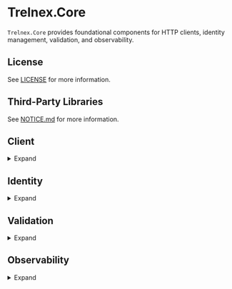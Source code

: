 # Trelnex.Core

`Trelnex.Core` provides foundational components for HTTP clients, identity management, validation, and observability.

## License

See [LICENSE](LICENSE) for more information.

## Third-Party Libraries

See [NOTICE.md](NOTICE.md) for more information.

## Client

<details>

<summary>Expand</summary>

&nbsp;

The `Trelnex.Core.Client` namespace simplifies HTTP client operations with a focus on:

- Type-safe HTTP requests and responses
- Standardized error handling
- HTTP header management
- URI manipulation

### Components

#### BaseClient

`BaseClient` is an abstract base class for building HTTP clients:

- Type-safe HTTP method implementations (GET, POST, PUT, PATCH, DELETE)
- JSON serialization and deserialization
- Standardized error handling and status code processing
- Header management
- Streamlined request and response pipeline

Usage example:
```csharp
public class MyApiClient : BaseClient
{
    public MyApiClient(HttpClient httpClient, IAccessTokenProvider? accessTokenProvider = null)
        : base(httpClient, accessTokenProvider)
    {
    }

    public async Task<ResponseModel> GetResourceAsync(string id)
    {
        var uri = BaseAddress.AppendPath($"resources/{id}");
        return await Get<ResponseModel>(uri);
    }
}
```

#### Error Handling

The `BaseClient` provides standardized error handling through:

- HTTP status code processing
- Custom error handler support via delegates
- Exception throwing with `HttpStatusCodeException` for non-success status codes

#### HeadersExtensions

Extension methods for HTTP headers:

- `AddAuthorizationHeader(string authorizationHeader)`: Adds an authorization header to an HTTP request

#### UriExtensions

Extension methods for the `Uri` class that simplify URL manipulation:

- `AppendPath(string path)`: Safely appends a path segment to a URI
- `AddQueryString(string key, string value)`: Adds or appends a query string parameter to a URI

#### IClientFactory

Interface for creating API client instances:

- `Create(HttpClient httpClient, IAccessTokenProvider? accessTokenProvider)`: Creates a new client instance
- `Name`: Gets the unique identifier for this client factory

### Best Practices

When using these components:

1. Derive from `BaseClient` to build service-specific clients
2. Leverage the type-safe HTTP methods for request and response handling
3. Implement custom error handlers for service-specific error responses
4. Use the extension methods to add headers and manipulate URIs

</details>

## Identity

<details>

<summary>Expand</summary>

&nbsp;

The `Trelnex.Core.Identity` namespace offers a flexible and provider-agnostic approach to handling authentication credentials, access tokens, and token health monitoring. This design allows applications to work with different authentication providers (like AWS, Azure, or custom providers) through a unified interface.

### Components

#### AccessToken

The `AccessToken` class represents an authentication token that can be used to access secured resources:

- `Token`: The actual token string value
- `TokenType`: Identifies the token type (e.g., "Bearer")
- `ExpiresOn`: Timestamp when the token expires
- `RefreshOn`: Optional timestamp indicating when the token should be refreshed
- `GetAuthorizationHeader()`: Utility method that formats the token for use in HTTP headers

#### ICredential

The `ICredential` interface defines the contract for obtaining access tokens:

- `GetAccessToken(string scope)`: Retrieves an access token for the specified scope

#### ICredentialProvider

The `ICredentialProvider` interface is the primary entry point for obtaining credentials:

- `Name`: Gets the name of the credential provider
- `GetAccessTokenProvider(string scope)`: Returns an access token provider for the specified scope
- `GetStatus()`: Retrieves the current status of the credential

The generic variant `ICredentialProvider<TCredential>` extends this interface with:

- `GetCredential()`: Returns the specific credential type (e.g., AWS credentials, Azure credentials)

#### AccessTokenProvider

The `AccessTokenProvider` implements `IAccessTokenProvider` to provide:

- `Scope`: The scope of the access token
- `GetAccessToken()`: Returns the access token for the configured scope
- `Create()`: Factory method to create and warm up an access token provider

#### Health & Status Monitoring

The Identity system includes components for monitoring credential health:

- `AccessTokenHealth`: An enum indicating if a token is `Valid` or `Expired`
- `AccessTokenStatus`: Records the health, scopes, expiration, and additional metadata for a token
- `CredentialStatus`: Collects the status of multiple access tokens for a credential

#### Exception Handling

- `AccessTokenUnavailableException`: Thrown when an access token cannot be obtained

### Integration with Cloud Providers

The Identity system serves as the foundation for provider-specific implementations:

- `Trelnex.Core.Amazon/Identity`: AWS-specific credential providers
- `Trelnex.Core.Azure/Identity`: Azure-specific credential providers

### Usage Example

```csharp
// Get a credential provider (implementation varies by cloud provider)
var credentialProvider = serviceProvider.GetRequiredService<ICredentialProvider>();

// Get an access token provider for the specified scope
var tokenProvider = credentialProvider.GetAccessTokenProvider("https://api.example.com/.default");

// Use the token provider to get an access token
var token = tokenProvider.GetAccessToken();

// Use the token in an HTTP request
httpClient.DefaultRequestHeaders.Authorization = new AuthenticationHeaderValue(token.TokenType, token.Token);
```

### Health Monitoring

The Identity system supports health checks to monitor the status of credentials:

```csharp
// Get the status of a credential
var status = credentialProvider.GetStatus();

// Check if all tokens are valid
bool allValid = status.Statuses.All(s => s.Health == AccessTokenHealth.Valid);
```

This enables applications to proactively detect and respond to authentication issues before they cause failures.

</details>

## Validation

<details>

<summary>Expand</summary>

&nbsp;

The `Trelnex.Core.Validation` namespace provides utilities for implementing validation using FluentValidation.

### Components

#### CompositeValidator

`CompositeValidator<T>` is a class that combines multiple FluentValidation validators:

- Extends `AbstractValidator<T>` from FluentValidation
- Allows combining two or more validators for a single type
- Useful for applying both core and domain-specific validation rules

#### ValidationException

`ValidationException` extends `HttpStatusCodeException` for validation-specific error handling:

- Uses HTTP status code 422 (Unprocessable Content)
- Includes structured validation errors for detailed client feedback
- Works well with API response handling

#### ValidationResultExtensions

Extension methods for FluentValidation's `ValidationResult`:

- `ValidateOrThrow`: Throws a `ValidationException` if validation fails
- `ValidateOrThrow<T>`: Type-safe version that includes the type name in error messages
- Support for validating collections with proper error formatting and grouping

#### ValidatorExtensions

Adds additional validation rules to FluentValidation:

- `NotDefault<T>` for `DateTime`: Ensures a DateTime property is not the default value
- `NotDefault<T>` for `DateTimeOffset`: Ensures a DateTimeOffset property is not the default value
- `NotDefault<T>` for `Guid`: Ensures a Guid property is not the default/empty value

### Usage Example

```csharp
// Create a composite validator
var validator = new CompositeValidator<User>(
    new CoreUserValidator(),    // Basic validation rules
    new DomainUserValidator()   // Domain-specific rules
);

// Validate and throw if invalid
var result = validator.Validate(user);
result.ValidateOrThrow<User>();

// Validate a collection
var results = users.Select(user => validator.Validate(user));
results.ValidateOrThrow<User>();
```

</details>

## Observability

<details>

<summary>Expand</summary>

&nbsp;

The `Trelnex.Core.Observability` namespace provides attributes and functionality for implementing distributed tracing in applications.

### Components

#### TraceMethodAttribute

`TraceMethodAttribute` is an attribute that enables automatic method-level tracing. When applied to a method, it creates and manages an [Activity](https://learn.microsoft.com/en-us/dotnet/api/system.diagnostics.activity) that tracks the method's execution in the context of distributed tracing.

Features:

- Creates Activities that integrate with OpenTelemetry
- Supports customizing the ActivitySource name
- Automatically names Activities based on class and method name
- Handles exceptions by marking Activities with error status
- Thread-safe Activity source management

Example Usage:
```csharp
[TraceMethod]
public void ProcessOrder(int orderId)
{
    // Method will be automatically traced
    // ...
}

[TraceMethod(sourceName: "CustomSource")]
public void ImportantOperation()
{
    // Method will be traced with a custom source name
    // ...
}
```

#### TraceParameterAttribute

`TraceParameterAttribute` allows marking specific method parameters to be included in the trace. When used in conjunction with `TraceMethodAttribute`, this attribute identifies which parameters should be captured as tags in the Activity.

Example Usage:
```csharp
[TraceMethod]
public void ProcessPayment(
    [TraceParameter] string transactionId,
    [TraceParameter] decimal amount,
    CreditCardInfo cardInfo) // Not traced for security reasons
{
    // Only transactionId and amount will be added to the trace
    // cardInfo is not traced as it may contain sensitive information
    // ...
}
```

### Integration with OpenTelemetry

The Observability components integrate with OpenTelemetry to provide:

- Distributed tracing
- Correlation of related operations across services
- Performance monitoring
- Error tracking and diagnostics

### PostSharp Integration

The tracing implementation uses [PostSharp](https://www.postsharp.net/) to apply method boundary aspects, which enables the automatic tracing without manual instrumentation in each method.

### Best Practices

1. Use `TraceMethodAttribute` for important methods that provide business value when traced
2. Use `TraceParameterAttribute` only on non-sensitive parameters to avoid exposing secrets
3. Consider performance impact when tracing high-frequency methods
4. Configure appropriate sampling in production environments
